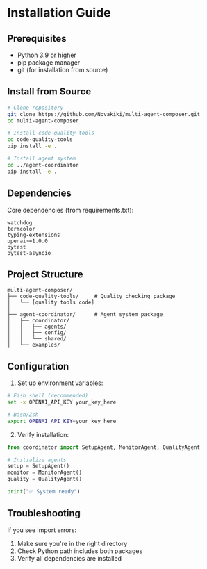# Installation Guide

## Prerequisites

- Python 3.9 or higher
- pip package manager
- git (for installation from source)

## Install from Source

```bash
# Clone repository
git clone https://github.com/Novakiki/multi-agent-composer.git
cd multi-agent-composer

# Install code-quality-tools
cd code-quality-tools
pip install -e .

# Install agent system
cd ../agent-coordinator
pip install -e .
```

## Dependencies

Core dependencies (from requirements.txt):
```
watchdog
termcolor
typing-extensions
openai>=1.0.0
pytest
pytest-asyncio
```

## Project Structure
```
multi-agent-composer/
├── code-quality-tools/     # Quality checking package
│   └── [quality tools code]
│
├── agent-coordinator/      # Agent system package
│   ├── coordinator/
│   │   ├── agents/
│   │   ├── config/
│   │   └── shared/
│   └── examples/
```

## Configuration

1. Set up environment variables:
```bash
# Fish shell (recommended)
set -x OPENAI_API_KEY your_key_here

# Bash/Zsh
export OPENAI_API_KEY=your_key_here
```

2. Verify installation:
```python
from coordinator import SetupAgent, MonitorAgent, QualityAgent

# Initialize agents
setup = SetupAgent()
monitor = MonitorAgent()
quality = QualityAgent()

print("✅ System ready")
```

## Troubleshooting

If you see import errors:
1. Make sure you're in the right directory
2. Check Python path includes both packages
3. Verify all dependencies are installed